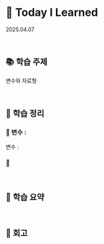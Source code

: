 # 📘 Today I Learned
2025.04.07

<br>

## 📚 학습 주제
변수와 자료형

<br>

## 📒 학습 정리
### 🔸 변수 : 
변수 : 

### 🔸 

<br>

## 📝 학습 요약


<br>

## 💭 회고